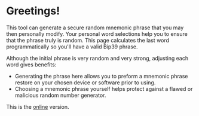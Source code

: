 # Greetings!

This tool can generate a secure random mnemonic phrase that you may then personally modify. Your personal word selections help you to ensure that the phrase truly is random. This page calculates the last word programmatically so you'll have a valid Bip39 phrase.

Although the initial phrase is very random and very strong, adjusting each word gives benefits:

* Generating the phrase here allows you to preform a mnemonic phrase restore on your chosen device or software prior to using.
* Choosing a mnemonic phrase yourself helps protect against a flawed or malicious random number generator.

This is the <a href="https://jcalfee.github.io/Private Key Phrase Chooser (BIP39).html">online</a> version.
